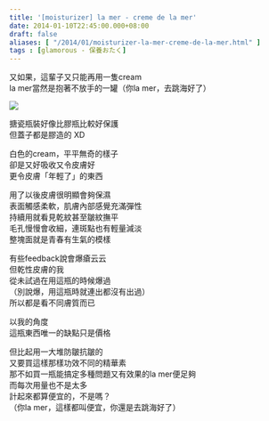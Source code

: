 ```yaml
---
title: '[moisturizer] la mer - creme de la mer'
date: 2014-01-10T22:45:00.000+08:00
draft: false
aliases: [ "/2014/01/moisturizer-la-mer-creme-de-la-mer.html" ]
tags : [glamorous - 保養おたく]
---
```


又如果，這輩子又只能再用一隻cream  
la mer當然是抱著不放手的一罐（你la mer，去跳海好了）  

[![](https://3.bp.blogspot.com/-FDRsvta_U8g/XCio3_e0QFI/AAAAAAAADZ0/yj9oR-GlysESalYAW0OUWSF5YLdXgNMRACLcBGAs/s640/06.jpg)](https://3.bp.blogspot.com/-FDRsvta_U8g/XCio3_e0QFI/AAAAAAAADZ0/yj9oR-GlysESalYAW0OUWSF5YLdXgNMRACLcBGAs/s1600/06.jpg)

搪瓷瓶裝好像比膠瓶比較好保護  
但蓋子都是膠造的 XD  
  
白色的cream，平平無奇的樣子  
卻是又好吸收又令皮膚好  
更令皮膚「年輕了」的東西  
  
用了以後皮膚很明顯會夠保濕  
表面觸感柔軟，肌膚內部感覺充滿彈性  
持續用就看見乾紋甚至皺紋撫平  
毛孔慢慢會收細，連斑點也有輕量減淡  
整塊面就是青春有生氣的模樣  
  
有些feedback說會爆瘡云云  
但乾性皮膚的我  
從未試過在用這瓶的時候爆過  
（別說爆，用這瓶時就連出都沒有出過）  
所以都是看不同膚質而已  
  
以我的角度  
這瓶東西唯一的缺點只是價格  
  
但比起用一大堆防皺抗皺的  
又要買這樣那樣功效不同的精華素  
那不如買一瓶能搞定多種問題又有效果的la mer便足夠  
而每次用量也不是太多  
計起來都算便宜的，不是嗎？  
（你la mer，這樣都叫便宜，你還是去跳海好了）